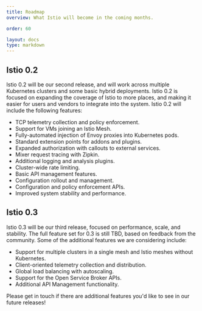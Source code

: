 ```yaml
---
title: Roadmap
overview: What Istio will become in the coming months.

order: 60

layout: docs
type: markdown
---
```


## Istio 0.2

Istio 0.2 will be our second release, and will work across multiple Kubernetes clusters and some basic hybrid deployments. Istio 0.2 is focused on expanding the coverage of Istio to more places, and making it easier for users and vendors to integrate into the system. Istio 0.2 will include the following features:
- TCP telemetry collection and policy enforcement.
- Support for VMs joining an Istio Mesh.
- Fully-automated injection of Envoy proxies into Kubernetes pods.
- Standard extension points for addons and plugins.
- Expanded authorization with callouts to external services.
- Mixer request tracing with Zipkin.
- Additional logging and analysis plugins.
- Cluster-wide rate limiting.
- Basic API management features.
- Configuration rollout and management.
- Configuration and policy enforcement APIs.
- Improved system stability and performance.

## Istio 0.3

Istio 0.3 will be our third release, focused on performance, scale, and stability. The full feature set for 0.3 is still TBD, based on feedback from the community. Some of the additional features we are considering include:
- Support for multiple clusters in a single mesh and Istio meshes without Kubernetes.
- Client-oriented telemetry collection and distribution.
- Global load balancing with autoscaling.
- Support for the Open Service Broker APIs.
- Additional API Management functionality.

Please get in touch if there are additional features you'd like to see in our future releases!
